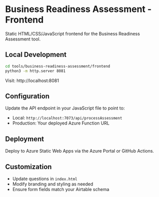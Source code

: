 # Business Readiness Assessment - Frontend

Static HTML/CSS/JavaScript frontend for the Business Readiness Assessment tool.

## Local Development

```bash
cd tools/business-readiness-assessment/frontend
python3 -m http.server 8081
```

Visit: http://localhost:8081

## Configuration

Update the API endpoint in your JavaScript file to point to:
- Local: `http://localhost:7073/api/processAssessment`
- Production: Your deployed Azure Function URL

## Deployment

Deploy to Azure Static Web Apps via the Azure Portal or GitHub Actions.

## Customization

- Update questions in `index.html`
- Modify branding and styling as needed
- Ensure form fields match your Airtable schema
